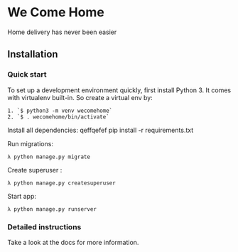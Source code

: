 # We Come Home

Home delivery has never been easier

## Installation

### Quick start

To set up a development environment quickly, first install Python 3. It
comes with virtualenv built-in. So create a virtual env by:

    1. `$ python3 -m venv wecomehome`
    2. `$ . wecomehome/bin/activate`

Install all dependencies:
qeffqefef
    pip install -r requirements.txt

Run migrations:

	λ python manage.py migrate

Create superuser : 

	λ python manage.py createsuperuser

Start app:
	
	λ python manage.py runserver

### Detailed instructions

Take a look at the docs for more information.

[0]: https://www.python.org/
[1]: https://www.djangoproject.com/
